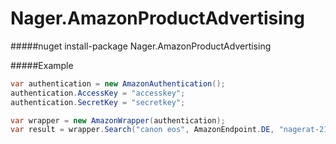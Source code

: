 Nager.AmazonProductAdvertising
==========

#####nuget
install-package Nager.AmazonProductAdvertising


#####Example
```cs
var authentication = new AmazonAuthentication();
authentication.AccessKey = "accesskey";
authentication.SecretKey = "secretkey";

var wrapper = new AmazonWrapper(authentication);
var result = wrapper.Search("canon eos", AmazonEndpoint.DE, "nagerat-21", AmazonSearchIndex.Electronics, AmazonResponseGroup.Large);
```